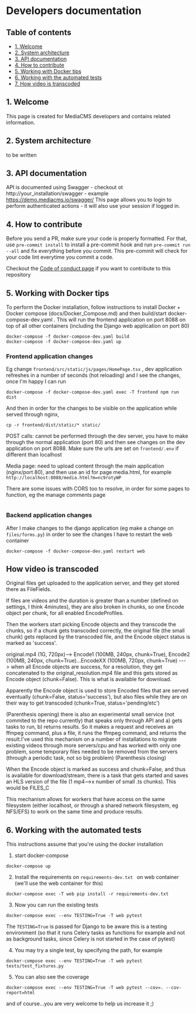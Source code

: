 # Developers documentation

## Table of contents
- [1. Welcome](#1-welcome)
- [2. System architecture](#2-system-architecture)
- [3. API documentation](#3-api-documentation)
- [4. How to contribute](#4-how-to-contribute)
- [5. Working with Docker tips](#5-working-with-docker-tips)
- [6. Working with the automated tests](#6-working-with-the-automated-tests)
- [7. How video is transcoded](#7-how-video-is-transcoded)

## 1. Welcome
This page is created for MediaCMS developers and contains related information.

## 2. System architecture
to be written

## 3. API documentation
API is documented using Swagger - checkout ot http://your_installation/swagger - example https://demo.mediacms.io/swagger/
This page allows you to login to perform authenticated actions - it will also use your session if logged in. 

## 4. How to contribute
Before you send a PR, make sure your code is properly formatted. For that, use `pre-commit install` to install a pre-commit hook and run `pre-commit run --all` and fix everything before you commit. This pre-commit will check for your code lint everytime you commit a code.

Checkout the [Code of conduct page](../CODE_OF_CONDUCT.md) if you want to contribute to this repository


## 5. Working with Docker tips

To perform the Docker installation, follow instructions to install Docker + Docker compose (docs/Docker_Compose.md) and then build/start docker-compose-dev.yaml . This will run the frontend application on port 8088 on top of all other containers (including the Django web application on port 80)

```
docker-compose -f docker-compose-dev.yaml build
docker-compose -f docker-compose-dev.yaml up
```

### Frontend application changes
Eg change `frontend/src/static/js/pages/HomePage.tsx` , dev application refreshes in a number of seconds (hot reloading) and I see the changes, once I'm happy I can run

```
docker-compose -f docker-compose-dev.yaml exec -T frontend npm run dist
```

And then in order for the changes to be visible on the application while served through nginx, 

```
cp -r frontend/dist/static/* static/
```

POST calls: cannot be performed through the dev server, you have to make through the normal application (port 80) and then see changes on the dev application on port 8088. 
Make sure the urls are set on `frontend/.env` if different than localhost


Media page: need to upload content through the main application (nginx/port 80), and then use an id for page media.html, for example `http://localhost:8088/media.html?m=nc9rotyWP`

There are some issues with CORS too to resolve, in order for some pages to function, eg the manage comments page

```http://localhost:8088/manage-media.html px manage_media
```

### Backend application changes
After I make changes to the django application (eg make a change on `files/forms.py`) in order to see the changes I have to restart the web container

```
docker-compose -f docker-compose-dev.yaml restart web
```

## How video is transcoded

Original files get uploaded to the application server, and they get stored there as FileFields.

If files are videos and the duration is greater than a number (defined on settings, I think 4minutes), they are also broken in chunks, so one Encode object per chunk, for all enabled EncodeProfiles.

Then the workers start picking Encode objects and they transcode the chunks, so if a chunk gets transcoded correctly, the original file (the small chunk) gets replaced by the transcoded file, and the Encode object status is marked as 'success'.


original.mp4 (1G, 720px)--> Encode1 (100MB, 240px, chunk=True), Encode2 (100MB, 240px, chunk=True)...EncodeXX (100MB, 720px, chunk=True) ---> when all Encode objects are success, for a resolution, they get concatenated to the original_resolution.mp4 file and this gets stored as Encode object (chunk=False). This is what is available for download.

Apparently the Encode object is used to store Encoded files that are served eventually (chunk=False, status='success'), but also files while they are on their way to get transcoded (chunk=True, status='pending/etc')

(Parenthesis opening)
there is also an experimental small service (not commited to the repo currently) that speaks only through API and a) gets tasks to run, b) returns results. So it makes a request and receives an ffmpeg command, plus a file, it runs the ffmpeg command, and returns the result.I've used this mechanism on a number of installations to migrate existing videos through more servers/cpu and has worked with only one problem, some temporary files needed to be removed from the servers (through a periodic task, not so big problem)
(Parenthesis closing)


When the Encode object is marked as success and chunk=False, and thus is available for download/stream, there is a task that gets started and saves an HLS version of the file (1 mp4-->x number of small .ts chunks). This would be FILES_C

This mechanism allows for workers that have access on the same filesystem (either localhost, or through a shared network filesystem, eg NFS/EFS) to work on the same time and produce results. 

## 6. Working with the automated tests

This instructions assume that you're using the docker installation

1. start docker-compose

```
docker-compose up
```

2. Install the requirements on `requirements-dev.txt ` on web container (we'll use the web container for this)

```
docker-compose exec -T web pip install -r requirements-dev.txt 
```

3. Now you can run the existing tests

```
docker-compose exec --env TESTING=True -T web pytest
```

The `TESTING=True` is passed for Django to be aware this is a testing environment (so that it runs Celery tasks as functions for example and not as background tasks, since Celery is not started in the case of pytest)


4. You may try a single test, by specifying the path, for example

```
docker-compose exec --env TESTING=True -T web pytest tests/test_fixtures.py
```

5. You can also see the coverage

```
docker-compose exec --env TESTING=True -T web pytest --cov=. --cov-report=html
```

and of course...you are very welcome to help us increase it ;)
